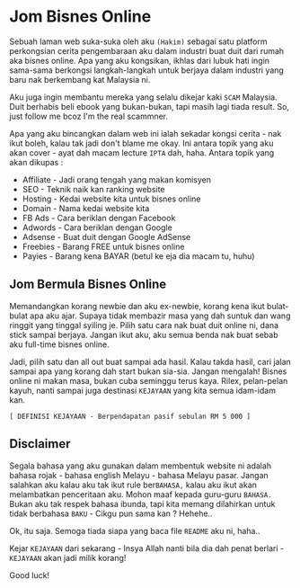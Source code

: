 Jom Bisnes Online
===

Sebuah laman web suka-suka oleh aku `(Hakim)` sebagai satu platform perkongsian cerita pengembaraan aku dalam industri buat duit dari rumah aka bisnes online. Apa yang aku kongsikan, ikhlas dari lubuk hati ingin sama-sama berkongsi langkah-langkah untuk berjaya dalam industri yang baru nak berkembang kat Malaysia ni.

Aku juga ingin membantu mereka yang selalu dikejar kaki `SCAM` Malaysia. Duit berhabis beli ebook yang bukan-bukan, tapi masih lagi tiada result. So, just follow me bcoz I'm the real scammner.

Apa yang aku bincangkan dalam web ini ialah sekadar kongsi cerita - nak ikut boleh, kalau tak jadi don't blame me okay. Ini antara topik yang aku akan cover - ayat dah macam lecture `IPTA` dah, haha. Antara topik yang akan dikupas :

* Affiliate - Jadi orang tengah yang makan komisyen
* SEO - Teknik naik kan ranking website
* Hosting - Kedai website kita untuk bisnes online
* Domain - Nama kedai website kita
* FB Ads - Cara beriklan dengan Facebook
* Adwords - Cara beriklan dengan Google
* Adsense - Buat duit dengan Google AdSense
* Freebies - Barang FREE untuk bisnes online
* Payies - Barang kena BAYAR (betul ke eja dia macam tu, huhu)

Jom Bermula Bisnes Online
---------------

Memandangkan korang newbie dan aku ex-newbie, korang kena ikut bulat-bulat apa aku ajar. Supaya tidak membazir masa yang dah suntuk dan wang ringgit yang tinggal syiling je. Pilih satu cara nak buat duit online ni, dana stick sampai berjaya. Jangan ikut aku, aku semua benda nak buat sebab aku full-time bisnes online. 

Jadi, pilih satu dan all out buat sampai ada hasil. Kalau takda hasil, cari jalan sampai apa yang korang dah start bukan sia-sia. Jangan mengalah! Bisnes online ni makan masa, bukan cuba seminggu terus kaya. Rilex, pelan-pelan kayuh, nanti sampai juga destinasi `KEJAYAAN` yang kita semua idam-idam kan.

`[ DEFINISI KEJAYAAN - Berpendapatan pasif sebulan RM 5 000 ]`

Disclaimer
---------------

Segala bahasa yang aku gunakan dalam membentuk website ni adalah bahasa rojak - bahasa english Melayu - bahasa Melayu pasar. Jangan salahkan aku kalau aku tak ikut rule ber`BAHASA,` kalau aku ikut akan melambatkan penceritaan aku. Mohon maaf kepada guru-guru `BAHASA.` Bukan aku tak respek bahasa ibunda, tapi kita memang dilahirkan untuk tidak berbahasa `BAKU` - Cikgu pun sama kan ? Hehehe..

Ok, itu saja. Semoga tiada siapa yang baca file `README` aku ni, haha..

Kejar `KEJAYAAN` dari sekarang - Insya Allah nanti bila dia dah penat berlari - `KEJAYAAN` akan jadi milik korang!

Good luck!

